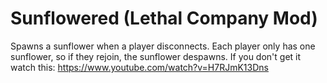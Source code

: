 # Sunflowered (Lethal Company Mod)
Spawns a sunflower when a player disconnects. Each player only has one sunflower, so if they rejoin, the sunflower despawns. If you don't get it watch this: https://www.youtube.com/watch?v=H7RJmK13Dns

